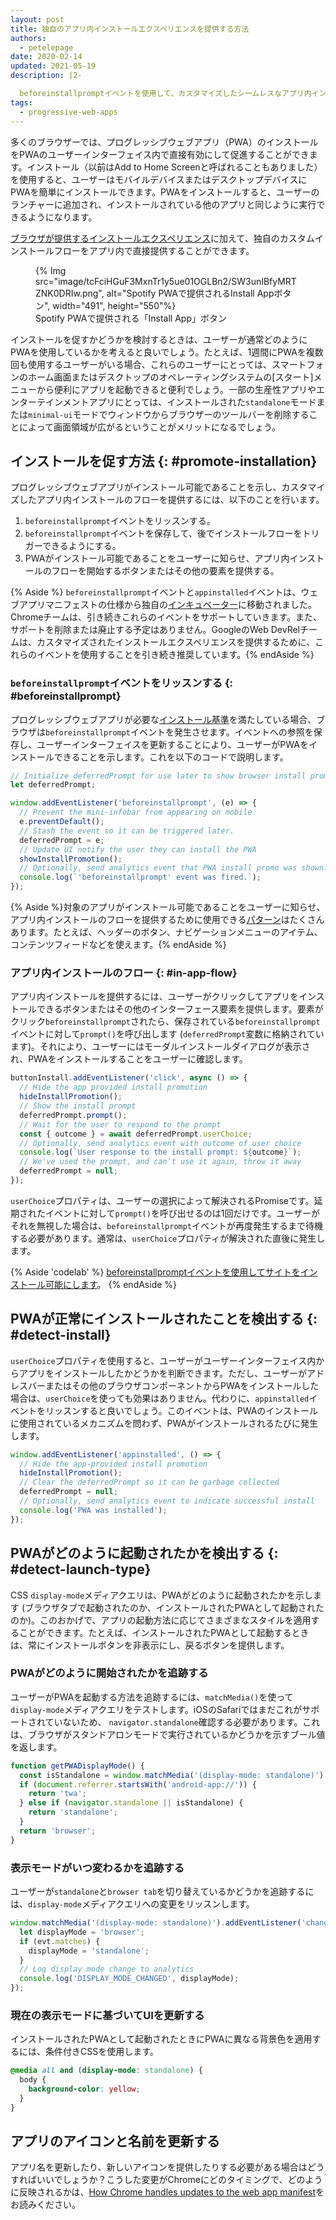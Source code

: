 ```yaml
---
layout: post
title: 独自のアプリ内インストールエクスペリエンスを提供する方法
authors:
  - petelepage
date: 2020-02-14
updated: 2021-05-19
description: |2-

  beforeinstallpromptイベントを使用して、カスタマイズしたシームレスなアプリ内インストールエクスペリエンスをユーザーに提供します。
tags:
  - progressive-web-apps
---
```


多くのブラウザーでは、プログレッシブウェブアプリ（PWA）のインストールをPWAのユーザーインターフェイス内で直接有効にして促進することができます。インストール（以前はAdd to Home Screenと呼ばれることもありました）を使用すると、ユーザーはモバイルデバイスまたはデスクトップデバイスにPWAを簡単にインストールできます。PWAをインストールすると、ユーザーのランチャーに追加され、インストールされている他のアプリと同じように実行できるようになります。

[ブラウザが提供するインストールエクスペリエンス](/promote-install/#browser-promotion)に加えて、独自のカスタムインストールフローをアプリ内で直接提供することができます。

<figure class="w-figure w-figure--inline-right">{% Img src="image/tcFciHGuF3MxnTr1y5ue01OGLBn2/SW3unIBfyMRTZNK0DRIw.png", alt="Spotify PWAで提供されるInstall Appボタン", width="491", height="550"%}<figcaption class="w-figcaption"> Spotify PWAで提供される「Install App」ボタン</figcaption></figure>

インストールを促すかどうかを検討するときは、ユーザーが通常どのようにPWAを使用しているかを考えると良いでしょう。たとえば、1週間にPWAを複数回も使用するユーザーがいる場合、これらのユーザーにとっては、スマートフォンのホーム画面またはデスクトップのオペレーティングシステムの[スタート]メニューから便利にアプリを起動できると便利でしょう。一部の生産性アプリやエンターテインメントアプリにとっては、インストールされた`standalone`モードまたは`minimal-ui`モードでウィンドウからブラウザーのツールバーを削除することによって画面領域が広がるということがメリットになるでしょう。

<div class="w-clearfix"></div>

## インストールを促す方法 {: #promote-installation}

プログレッシブウェブアプリがインストール可能であることを示し、カスタマイズしたアプリ内インストールのフローを提供するには、以下のことを行います。

1. `beforeinstallprompt`イベントをリッスンする。
2. `beforeinstallprompt`イベントを保存して、後でインストールフローをトリガーできるようにする。
3. PWAがインストール可能であることをユーザーに知らせ、アプリ内インストールのフローを開始するボタンまたはその他の要素を提供する。

{% Aside %} `beforeinstallprompt`イベントと`appinstalled`イベントは、ウェブアプリマニフェストの仕様から独自の[インキュベーター](https://github.com/WICG/beforeinstallprompt)に移動されました。Chromeチームは、引き続きこれらのイベントをサポートしていきます。また、サポートを削除または廃止する予定はありません。GoogleのWeb DevRelチームは、カスタマイズされたインストールエクスペリエンスを提供するために、これらのイベントを使用することを引き続き推奨しています。{% endAside %}

### `beforeinstallprompt`イベントをリッスンする {: #beforeinstallprompt}

プログレッシブウェブアプリが必要な[インストール基準](/install-criteria/)を満たしている場合、ブラウザは`beforeinstallprompt`イベントを発生させます。イベントへの参照を保存し、ユーザーインターフェイスを更新することにより、ユーザーがPWAをインストールできることを示します。これを以下のコードで説明します。

```js
// Initialize deferredPrompt for use later to show browser install prompt.
let deferredPrompt;

window.addEventListener('beforeinstallprompt', (e) => {
  // Prevent the mini-infobar from appearing on mobile
  e.preventDefault();
  // Stash the event so it can be triggered later.
  deferredPrompt = e;
  // Update UI notify the user they can install the PWA
  showInstallPromotion();
  // Optionally, send analytics event that PWA install promo was shown.
  console.log(`'beforeinstallprompt' event was fired.`);
});
```

{% Aside %}対象のアプリがインストール可能であることをユーザーに知らせ、アプリ内インストールのフローを提供するために使用できる[パターン](/promote-install/)はたくさんあります。たとえば、ヘッダーのボタン、ナビゲーションメニューのアイテム、コンテンツフィードなどを使えます。{% endAside %}

### アプリ内インストールのフロー {: #in-app-flow}

アプリ内インストールを提供するには、ユーザーがクリックしてアプリをインストールできるボタンまたはその他のインターフェース要素を提供します。要素がクリック`beforeinstallprompt`されたら、保存されている`beforeinstallprompt`イベントに対して`prompt()`を呼び出します (`deferredPrompt`変数に格納されています)。それにより、ユーザーにはモーダルインストールダイアログが表示され、PWAをインストールすることをユーザーに確認します。

```js
buttonInstall.addEventListener('click', async () => {
  // Hide the app provided install promotion
  hideInstallPromotion();
  // Show the install prompt
  deferredPrompt.prompt();
  // Wait for the user to respond to the prompt
  const { outcome } = await deferredPrompt.userChoice;
  // Optionally, send analytics event with outcome of user choice
  console.log(`User response to the install prompt: ${outcome}`);
  // We've used the prompt, and can't use it again, throw it away
  deferredPrompt = null;
});
```

`userChoice`プロパティは、ユーザーの選択によって解決されるPromiseです。延期されたイベントに対して`prompt()`を呼び出せるのは1回だけです。ユーザーがそれを無視した場合は、`beforeinstallprompt`イベントが再度発生するまで待機する必要があります。通常は、`userChoice`プロパティが解決された直後に発生します。

{% Aside 'codelab' %} [beforeinstallpromptイベントを使用してサイトをインストール可能にします](/codelab-make-installable)。 {% endAside %}

## PWAが正常にインストールされたことを検出する {: #detect-install}

`userChoice`プロパティを使用すると、ユーザーがユーザーインターフェイス内からアプリをインストールしたかどうかを判断できます。ただし、ユーザーがアドレスバーまたはその他のブラウザコンポーネントからPWAをインストールした場合は、`userChoice`を使っても効果はありません。代わりに、`appinstalled`イベントをリッスンすると良いでしょう。このイベントは、PWAのインストールに使用されているメカニズムを問わず、PWAがインストールされるたびに発生します。

```js
window.addEventListener('appinstalled', () => {
  // Hide the app-provided install promotion
  hideInstallPromotion();
  // Clear the deferredPrompt so it can be garbage collected
  deferredPrompt = null;
  // Optionally, send analytics event to indicate successful install
  console.log('PWA was installed');
});
```

## PWAがどのように起動されたかを検出する {: #detect-launch-type}

CSS `display-mode`メディアクエリは、PWAがどのように起動されたかを示します (ブラウザタブで起動されたのか、インストールされたPWAとして起動されたのか)。このおかげで、アプリの起動方法に応じてさまざまなスタイルを適用することができます。たとえば、インストールされたPWAとして起動するときは、常にインストールボタンを非表示にし、戻るボタンを提供します。

### PWAがどのように開始されたかを追跡する

ユーザーがPWAを起動する方法を追跡するには、`matchMedia()`を使って`display-mode`メディアクエリをテストします。iOSのSafariではまだこれがサポートされていないため、 `navigator.standalone`確認する必要があります。これは、ブラウザがスタンドアロンモードで実行されているかどうかを示すブール値を返します。

```js
function getPWADisplayMode() {
  const isStandalone = window.matchMedia('(display-mode: standalone)').matches;
  if (document.referrer.startsWith('android-app://')) {
    return 'twa';
  } else if (navigator.standalone || isStandalone) {
    return 'standalone';
  }
  return 'browser';
}
```

### 表示モードがいつ変わるかを追跡する

ユーザーが`standalone`と`browser tab`を切り替えているかどうかを追跡するには、`display-mode`メディアクエリへの変更をリッスンします。

```js
window.matchMedia('(display-mode: standalone)').addEventListener('change', (evt) => {
  let displayMode = 'browser';
  if (evt.matches) {
    displayMode = 'standalone';
  }
  // Log display mode change to analytics
  console.log('DISPLAY_MODE_CHANGED', displayMode);
});
```

### 現在の表示モードに基づいてUIを更新する

インストールされたPWAとして起動されたときにPWAに異なる背景色を適用するには、条件付きCSSを使用します。

```css
@media all and (display-mode: standalone) {
  body {
    background-color: yellow;
  }
}
```

## アプリのアイコンと名前を更新する

アプリ名を更新したり、新しいアイコンを提供したりする必要がある場合はどうすればいいでしょうか？こうした変更がChromeにどのタイミングで、どのように反映されるかは、[How Chrome handles updates to the web app manifest](/manifest-updates/)をお読みください。
